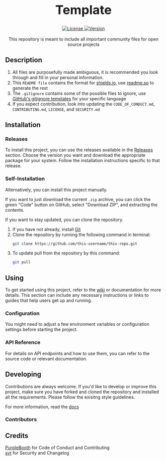 <div align="center" font-size="48px">
   <h1 style="font-size: 40px">Template</h1>
   <a href="./LICENSE">
      <img src="https://img.shields.io/badge/License-CC0-green?style=for-the-badge" alt="License">
   </a>
   <a href="../../releases">
      <img src="https://img.shields.io/badge/Version-a0.1-red?style=for-the-badge" alt="Version">
   </a>
   <br>
   <br>
   This repository is meant to include all important community files for open source projects
</div>

## Description

1. All files are purposefully made ambiguous, it is recommended you look through and fill in your personal information.
2. This `README file` contains the format for [shields.io](https://img.shields.io), use [readme.so](https://readme.so/editor) to generate the rest
3. The `.gitignore` contains some of the possible files to ignore, use [GitHub's gitignore templates](https://github.com/github/gitignore) for your specific language
4. If you expect contribution, look into updating the `CODE_OF_CONDUCT.md`, `CONTRIBUTING.md`, `LICENSE`, and `SECURITY.md`

## Installation

### Releases

To install this project, you can use the releases available in the [Releases](../../releases) section. Choose the version you want and download the appropriate package for your system. Follow the installation instructions specific to that release.

### Self-Installation

Alternatively, you can install this project manually. 

If you want to just download the current `.zip` archive, you can click the green "Code" button on GitHub, select "Download ZIP", and extracting the contents.

If you want to stay updated, you can clone the repository. 

1. If you have not already, install [Git](https://git-scm.com/)
2. Clone the repository by running the following command in terminal:
   ```bash
   git clone https://github.com/this-username/this-repo.git
   ```
3. To update pull from the repository by this command:
   ```bash
   git pull
   ```

## Using

To get started using this project, refer to the [wiki](../../wiki) or documentation for more details. This section can include any necessary instructions or links to guides that help users get up and running.

### Configuration

You might need to adjust a few environment variables or configuration settings before starting the project.

### API Reference

For details on API endpoints and how to use them, you can refer to the source code or relevant documentation.

## Developing

Contributions are always welcome. If you'd like to develop or improve this project, make sure you have forked and cloned the repository and installed all the requirements. Please follow the exisitng style guidelines.

For more information, read the [docs](./docs)

### Contributors

## Credits

[PurpleBooth](https://github.com/PurpleBooth/a-good-readme-template) for Code of Conduct and Contributing  
[svt](https://github.com/svt/open-source-project-template) for Security and Changelog
